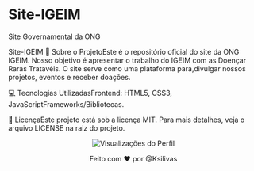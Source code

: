 # Site-IGEIM
Site Governamental da ONG



Site-IGEIM 🌟 Sobre o ProjetoEste é o repositório oficial do site da ONG IGEIM. Nosso objetivo é apresentar o trabalho do IGEIM com as Doençar Raras Tratavéis. O site serve como uma plataforma para,divulgar nossos projetos, eventos e receber doações.

💻 Tecnologias UtilizadasFrontend: HTML5, CSS3, JavaScriptFrameworks/Bibliotecas. 

📄 LicençaEste projeto está sob a licença MIT. Para mais detalhes, veja o arquivo LICENSE na raiz do projeto.<div align="center"><img src="https://komarev.com/ghpvc/?username=Ksilivas&label=Visualizações&color=0e75b4&style=flat" alt="Visualizações do Perfil"><br><p>Feito com ❤️ por @Ksilivas</p></div>
